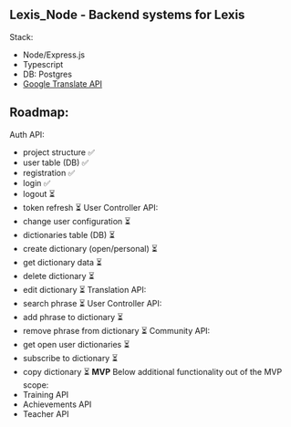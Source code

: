 ## Lexis_Node - Backend systems for Lexis
Stack:
- Node/Express.js
- Typescript
- DB: Postgres
- [Google Translate API](https://cloud.google.com/translate/docs/reference/rest)

## Roadmap:

Auth API:
- project structure ✅
- user table (DB) ✅
- registration ✅
- login ✅
- logout ⏳
- token refresh ⏳
User Controller API:
- change user configuration ⏳
- dictionaries table (DB) ⏳
- create dictionary (open/personal) ⏳
- get dictionary data ⏳
- delete dictionary ⏳
- edit dictionary ⏳
Translation API:
- search phrase ⏳
User Controller API:
- add phrase to dictionary ⏳
- remove phrase from dictionary ⏳
Community API:
- get open user dictionaries ⏳
- subscribe to dictionary ⏳
- copy dictionary ⏳
**MVP**
Below additional functionality out of the MVP scope:
- Training API
- Achievements API
- Teacher API
